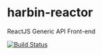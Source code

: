 # harbin-reactor
ReactJS Generic API Front-end

[![Build Status](https://travis-ci.org/galactic-filament/harbin-reactor.svg?branch=master)](https://travis-ci.org/galactic-filament/harbin-reactor)
